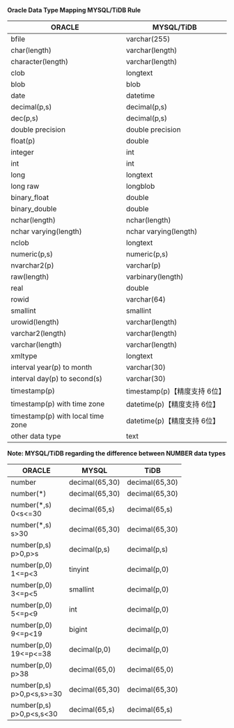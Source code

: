 <b>Oracle Data Type Mapping MYSQL/TiDB Rule</b>

| ORACLE                            | MYSQL/TiDB                |
|-----------------------------------|---------------------------|
| bfile                             | varchar(255)              |
| char(length)                      | varchar(length)           |
| character(length)                 | varchar(length)           |
| clob                              | longtext                  |
| blob                              | blob                      |
| date                              | datetime                  |
| decimal(p,s)                      | decimal(p,s)              |
| dec(p,s)                          | decimal(p,s)              |
| double precision                  | double precision          |
| float(p)                          | double                    |
| integer                           | int                       |
| int                               | int                       |
| long                              | longtext                  |
| long raw                          | longblob                  |
| binary_float                      | double                    |
| binary_double                     | double                    |
| nchar(length)                     | nchar(length)             |
| nchar varying(length)             | nchar varying(length)     |
| nclob                             | longtext                  |
| numeric(p,s)                      | numeric(p,s)              |
| nvarchar2(p)                      | varchar(p)                |
| raw(length)                       | varbinary(length)         |
| real                              | double                    |
| rowid                             | varchar(64)               |
| smallint                          | smallint                  |
| urowid(length)                    | varchar(length)           |
| varchar2(length)                  | varchar(length)           |
| varchar(length)                   | varchar(length)           |
| xmltype                           | longtext                  |
| interval year(p) to month         | varchar(30)               |
| interval day(p) to second(s)      | varchar(30)               |
| timestamp(p)                      | timestamp(p)【精度支持 6位】     |
| timestamp(p) with time zone       | datetime(p)【精度支持 6位】      |
| timestamp(p) with local time zone | datetime(p)【精度支持 6位】      |
| other data type                   | text                      |



**Note: MYSQL/TiDB regarding the difference between NUMBER data types**

| ORACLE                         | MYSQL          | TiDB           |
|--------------------------------|----------------|----------------|
| number                         | decimal(65,30) | decimal(65,30) |
| number(*)                      | decimal(65,30) | decimal(65,30) |
| number(*,s)<br />0<s<=30       | decimal(65,s)  | decimal(65,s)  |
| number(*,s)<br />s>30          | decimal(65,30) | decimal(65,30) |
| number(p,s)<br />p>0,p>s       | decimal(p,s)   | decimal(p,s)   |
| number(p,0)<br />1<=p<3        | tinyint        | decimal(p,0)   |
| number(p,0)<br />3<=p<5        | smallint       | decimal(p,0)   |
| number(p,0)<br />5<=p<9        | int            | decimal(p,0)   |
| number(p,0)<br />9<=p<19       | bigint         | decimal(p,0)   |
| number(p,0)<br />19<=p<=38     | decimal(p,0)   | decimal(p,0)   |
| number(p,0)<br />p>38          | decimal(65,0)  | decimal(65,0)  |
| number(p,s)<br />p>0,p<s,s>=30 | decimal(65,30) | decimal(65,30) |
| number(p,s)<br />p>0,p<s,s<30  | decimal(65,s)  | decimal(65,s)  |
